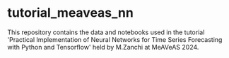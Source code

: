 # tutorial_meaveas_nn
This repository contains the data and notebooks used in the tutorial 'Practical Implementation of Neural Networks for Time Series Forecasting with Python and Tensorflow' held by M.Zanchi at MeAVeAS 2024.
